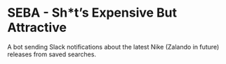 # SEBA - Sh*t’s Expensive But Attractive

A bot sending Slack notifications about the latest Nike (Zalando in future) releases from saved searches.
